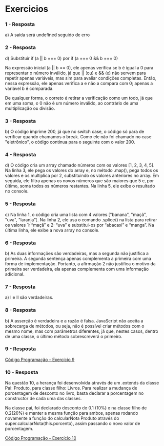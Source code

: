 # Exercicios

### 1 - Resposta

a) A saída será undefined seguido de erro

### 2 - Resposta

d) Substituir if (a || b === 0) por if (a === 0 && b === 0)

Na expressão inicial (a || b == 0), ele apenas verifica se b é igual a 0 para representar o número inválido, já que || (ou) e && (e) não servem para repetir apenas variáveis, mas sim para avaliar condições completas. Então, nessa expressão, ele apenas verifica a e não a compara com 0; apenas a variável b é comparada.

De qualquer forma, o correto é retirar a verificação como um todo, já que em uma soma, o 0 não é um número inválido, ao contrário de uma multiplicação ou divisão.

### 3 - Resposta

b) O código imprime 200, já que no switch case, o código só para de verificar quando chamamos o break. Como ele não foi chamado no case "eletrônico", o código continua para o seguinte com o valor 200.

### 4 - Resposta

d) O código cria um array chamado números com os valores [1, 2, 3, 4, 5]. Na linha 3, ele pega os valores do array e, no método .map(), pega todos os valores e os multiplica por 2, substituindo os valores anteriores no array. Em seguida, ele filtra apenas os novos números que são maiores que 5 e, por último, soma todos os números restantes. Na linha 5, ele exibe o resultado no console.

### 5 - Resposta

c) Na linha 1, o código cria uma lista com 4 valores ["banana", "maçã", "uva", "laranja"]. Na linha 2, ele usa o comando .splice() na lista para retirar os valores 1: “maçã” e 2: “uva” e substitui-os por “abacaxi” e “manga”. Na última linha, ele exibe a nova array no console.

### 6 - Resposta

b) As duas informações são verdadeiras, mas a segunda não justifica a primeira. A segunda sentença apenas complementa a primeira com uma forma de implementação. Portanto, a afirmação 2 não justifica o motivo da primeira ser verdadeira, ela apenas complementa com uma informação adicional.

### 7 - Resposta

a) I e II são verdadeiras.

### 8 - Resposta

b) A asserção é verdadeira e a razão é falsa. JavaScript não aceita a sobrecarga de métodos, ou seja, não é possível criar métodos com o mesmo nome, mas com parâmetros diferentes, já que, nestes casos, dentro de uma classe, o último método sobrescreverá o primeiro.

### 9 - Resposta

[Código Programação - Exercício 9](exercicio9.js)

### 10 - Resposta

Na questão 10, a herança foi desenvolvida através de um .extends da classe Pai: Produto, para classe filho: Livros. Para realizar a mudança de porcentagem de desconto no livro, basta declarar a porcentagem no constructor de cada uma das classes. 

Na classe pai, foi declarado desconto de 0.1 (10%) e na classe filho de 0.2(20%) e manter a mesma função para ambos, apenas rodando novamente a função do calcularNota Produto através do super.calcularNota(this.porcento), assim passando o novo valor de porcentagem.

[Código Programação - Exercício 10](exercicio10.js)